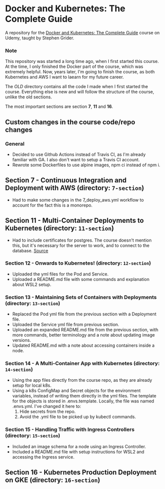 # Docker and Kubernetes: The Complete Guide
A repository for the [Docker and Kubernetes: The Complete Guide](https://www.udemy.com/course/docker-and-kubernetes-the-complete-guide/) course on Udemy, taught by Stephen Grider.

### Note
This repository was started a long time ago, when I first started this course. At the time, I only finished the Docker part of the course, which was extremely helpful. Now, years later, I'm going to finish the course, as both Kubernetes and AWS I want to laearn for my future career.

The _OLD_ directory contains all the code I made when I first started the course. Everything else is new and will follow the structure of the course, unlike the old sections.

The most important sections are section **7**, **11** and **16**.

## Custom changes in the course code/repo changes
### General 
- Decided to use Github Actions instead of Travis CI, as I'm already familiar with GA. I also don't want to setup a Travis CI account.
- Rewrote some Dockerfiles to use alpine images, npm ci instead of npm i.

## Section 7 - Continuous Integration and Deployment with AWS (directory: `7-section`)
- Had to make some changes in the 7_deploy_aws.yml workflow to account for the fact this is a monorepo.

## Section 11 - Multi-Container Deployments to Kubernetes (directory: `11-section`)
- Had to include certificates for postgres. The course doesn't mention this, but it's necessary for the server to work, and to connect to the database.
[Source](https://docs.aws.amazon.com/AmazonRDS/latest/UserGuide/UsingWithRDS.SSL.html)

### Section 12 - Onwards to Kubernetes! (directory: `12-section`)
- Uploaded the yml files for the Pod and Service. 
- Uploaded a README.md file with some commands and explanation about WSL2 setup.

### Section 13 - Maintaining Sets of Containers with Deployments (directory: `13-section`)
- Replaced the Pod yml file from the previous section with a Deployment file.
- Uploaded the Service yml file from previous section. 
- Uploaded an expanded README.md file from the previous section, with more commands, better terminology and a note about updating image versions.
- Updated README.md with a note about accessing containers inside a node.

### Section 14 - A Multi-Container App with Kubernetes (directory: `14-section`)
- Using the app files directly from the course repo, as they are already setup for local k8s.
- Using a k8s ConfigMap and Secret objects for the environment variables, instead of writing them directly in the yml files.
The template for the objects is stored in .envs.template. Locally, the file was named .envs.yml. I've changed it here to:
    1. Hide secrets from the repo.
    2. Avoid the .yml file to be picked up by kubectl commands.

### Section 15 - Handling Traffic with Ingress Controllers (directory: `15-section`)
- Included an image schema for a node using an Ingress Controller.
- Included a README.md file with setup instructions for WSL2 and accessing the Ingress service.

## Section 16 - Kubernetes Production Deployment on GKE (directory: `16-section`)
